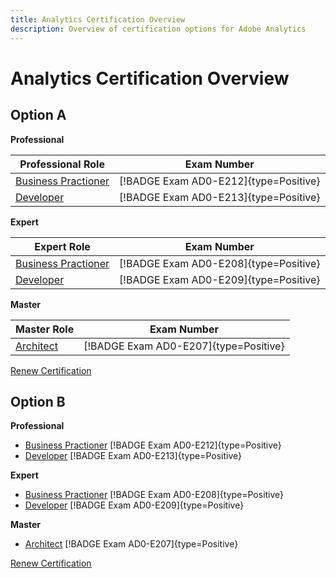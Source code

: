 ```yaml
---
title: Analytics Certification Overview
description: Overview of certification options for Adobe Analytics
---
```

# Analytics Certification Overview

## Option A

**Professional**

| Professional Role | Exam Number |
|--- |--- |
| [Business Practioner](/help/certifications/aa/aa-p-business.md) | [!BADGE Exam AD0-E212]{type=Positive} |
| [Developer](/help/certifications/aa/aa-p-developer.md) | [!BADGE Exam AD0-E213]{type=Positive} |

**Expert**

| Expert Role | Exam Number |
|--- |--- |
| [Business Practioner](/help/certifications/aa/aa-e-business.md) | [!BADGE Exam AD0-E208]{type=Positive} |
| [Developer](/help/certifications/aa/aa-e-developer.md) | [!BADGE Exam AD0-E209]{type=Positive} |

**Master**

| Master Role | Exam Number |
|--- |--- |
| [Architect](/help/certifications/aa/aa-m-architect.md) | [!BADGE Exam AD0-E207]{type=Positive} |

[Renew Certification](/help/certifications/aa/aa-renew.md)

## Option B

**Professional**

* [Business Practioner](/help/certifications/aa/aa-p-business.md) [!BADGE Exam AD0-E212]{type=Positive}
* [Developer](/help/certifications/aa/aa-p-developer.md) [!BADGE Exam AD0-E213]{type=Positive}

**Expert**

* [Business Practioner](/help/certifications/aa/aa-e-business.md) [!BADGE Exam AD0-E208]{type=Positive}
* [Developer](/help/certifications/aa/aa-e-developer.md) [!BADGE Exam AD0-E209]{type=Positive}

**Master**

* [Architect](/help/certifications/aa/aa-m-architect.md) [!BADGE Exam AD0-E207]{type=Positive}

[Renew Certification](/help/certifications/aa/aa-renew.md)
